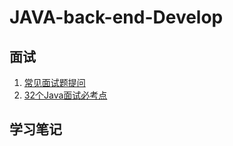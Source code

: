 # JAVA-back-end-Develop

## 面试
1. [常见面试题提问](2_常见面试题提问.md)
2. [32个Java面试必考点](https://www.bilibili.com/video/av50042169?from=search&seid=9637308981277123933)
## 学习笔记

